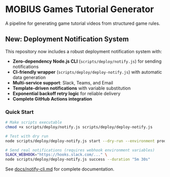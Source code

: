 # MOBIUS Games Tutorial Generator

A pipeline for generating game tutorial videos from structured game rules.

## New: Deployment Notification System

This repository now includes a robust deployment notification system with:

- **Zero-dependency Node.js CLI** (`scripts/deploy/notify.js`) for sending notifications
- **CI-friendly wrapper** (`scripts/deploy/deploy-notify.js`) with automatic data generation  
- **Multi-service support**: Slack, Teams, and Email
- **Template-driven notifications** with variable substitution
- **Exponential backoff retry logic** for reliable delivery
- **Complete GitHub Actions integration**

### Quick Start

```bash
# Make scripts executable
chmod +x scripts/deploy/notify.js scripts/deploy/deploy-notify.js

# Test with dry run
node scripts/deploy/deploy-notify.js start --dry-run --environment production

# Send real notifications (requires webhook environment variables)
SLACK_WEBHOOK="https://hooks.slack.com/..." \
node scripts/deploy/deploy-notify.js success --duration "5m 30s"
```

See [docs/notify-cli.md](docs/notify-cli.md) for complete documentation.
